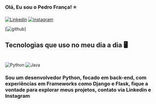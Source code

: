 ### Olá, Eu sou o Pedro França! ⭐

[![Linkedin](https://img.shields.io/badge/LinkedIn-0077B5?style=for-the-badge&logo=linkedin&logoColor=white)](https://www.linkedin.com/in/pedro-frança-0b3857279/)
[![instagram](https://img.shields.io/badge/Instagram-E4405F?style=for-the-badge&logo=instagram&logoColor=white)](https://www.instagram.com/phs.franca/)

[![github](https://github-readme-stats.vercel.app/api/top-langs/?username=DevPedroFr&show_icons=true&theme=dracula)]

## Tecnologias que uso no meu dia a dia 🖥️

<div style= "display: inline_block"><br/>
    <img align="center" alt="Python" src="https://img.shields.io/badge/Python-3776AB?style=for-the-badge&logo=python&logoColor=white" />
    <img align="center" alt="Java" src="https://img.shields.io/badge/Java-ED8B00?style=for-the-badge&logo=openjdk&logoColor=white" />

</div>

### Sou um desenvolvedor Python, focado em back-end, com experiências em Frameworks como Django e Flask, fique a vontade para explorar meus projetos, contato via Linkedin e Instagram

